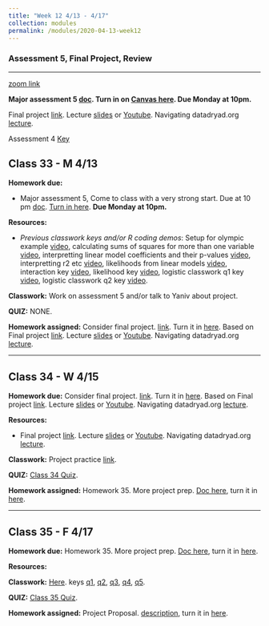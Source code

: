 ```yaml
---
title: "Week 12 4/13 - 4/17"
collection: modules
permalink: /modules/2020-04-13-week12
---
```


### Assessment 5, Final Project, Review

---

[zoom link](https://umn.zoom.us/j/493135911)

**Major assessment 5 [doc](https://docs.google.com/document/d/1-SmfNPVikUTWwsOTCa3vbHax1XRxG7yzcCKeKmvlZ9Q/edit). Turn in on [Canvas here](https://canvas.umn.edu/courses/151855/assignments/1070632). Due Monday at 10pm.**

Final project [link](https://docs.google.com/document/d/1_0GlIpWuovQzB__iWQI1adMOR8JsYIAVTte8w0SZ4xs/edit?usp=sharing). Lecture [slides](https://drive.google.com/file/d/1NVRPpb0IUAcTuvk4H6__FctUBc4mAomo/view?usp=sharing) or [Youtube](https://youtu.be/9cPHKIDA-7o).  Navigating datadryad.org [lecture](https://youtu.be/weM2Man4mxI).

Assessment 4 [Key](https://drive.google.com/open?id=1LM68AVWXjbz9H6D2fLTEnM0h15sBNUdT)

## Class 33 - M 4/13

**Homework due:**

- Major assessment 5, Come to class with a very strong start. Due at 10 pm [doc](https://docs.google.com/document/d/1-SmfNPVikUTWwsOTCa3vbHax1XRxG7yzcCKeKmvlZ9Q/edit). [Turn in here](https://canvas.umn.edu/courses/151855/assignments/1070632). **Due Monday at 10pm.**

**Resources:**

- *Previous classwork keys and/or R coding demos*: Setup for olympic example [video](https://youtu.be/8zMLr6_s6Gw),  calculating sums of squares for more than one variable [video](https://youtu.be/nT5AEr2QhlA),     interpretting linear model coefficients and their p-values [video](https://youtu.be/hh-vX2T_n9U),  interpretting r2 etc [video](https://youtu.be/6TMp8LuMhFc), likelihoods from linear models [video](https://youtu.be/PRtsgCK4dMg), interaction key [video](https://youtu.be/MPyLBmR0sUc), likelihood key [video](https://youtu.be/BWb8BLz8jMM),   logistic classwork q1 key [video](https://youtu.be/-nvIV7Hcd2w), logistic classwork q2 key [video](https://youtu.be/tdbLRuNq1Vg).

**Classwork:** Work on assessment 5 and/or talk to Yaniv about project.

**QUIZ:** NONE.

**Homework assigned:** Consider final project. [link](https://drive.google.com/open?id=1jnW7uaCrGbEAR7HZ-yHmXCm4dqMA4rbK). Turn it in [here](https://canvas.umn.edu/courses/151855/assignments/1077487). Based on Final project [link](https://docs.google.com/document/d/1_0GlIpWuovQzB__iWQI1adMOR8JsYIAVTte8w0SZ4xs/edit?usp=sharing). Lecture [slides](https://drive.google.com/file/d/1NVRPpb0IUAcTuvk4H6__FctUBc4mAomo/view?usp=sharing) or [Youtube](https://youtu.be/9cPHKIDA-7o).  Navigating datadryad.org [lecture](https://youtu.be/weM2Man4mxI).

---

## Class 34 - W 4/15

**Homework due:** Consider final project.  [link](https://drive.google.com/open?id=1jnW7uaCrGbEAR7HZ-yHmXCm4dqMA4rbK). Turn it in [here](https://canvas.umn.edu/courses/151855/assignments/1077487). Based on Final project [link](https://docs.google.com/document/d/1_0GlIpWuovQzB__iWQI1adMOR8JsYIAVTte8w0SZ4xs/edit?usp=sharing). Lecture [slides](https://drive.google.com/file/d/1NVRPpb0IUAcTuvk4H6__FctUBc4mAomo/view?usp=sharing) or [Youtube](https://youtu.be/9cPHKIDA-7o).  Navigating datadryad.org [lecture](https://youtu.be/weM2Man4mxI).

**Resources:**

- Final project [link](https://docs.google.com/document/d/1_0GlIpWuovQzB__iWQI1adMOR8JsYIAVTte8w0SZ4xs/edit?usp=sharing). Lecture [slides](https://drive.google.com/file/d/1NVRPpb0IUAcTuvk4H6__FctUBc4mAomo/view?usp=sharing) or [Youtube](https://youtu.be/9cPHKIDA-7o).  Navigating datadryad.org [lecture](https://youtu.be/weM2Man4mxI).

**Classwork:** Project practice [link](https://drive.google.com/open?id=1728V0DHhFW1pd_G_BT0tSpwCXX_oR298).

**QUIZ:** [Class 34 Quiz](https://canvas.umn.edu/courses/151855/quizzes/256792).

**Homework assigned:** Homework 35. More project prep. [Doc here](https://drive.google.com/file/d/15L12_le5Dvop9C7HGEttBs6qwuRYsudT/view?usp=sharing), turn it in [here](https://canvas.umn.edu/courses/151855/assignments/1080747).

---

## Class 35 - F 4/17

**Homework due:** Homework 35. More project prep. [Doc here](https://drive.google.com/file/d/15L12_le5Dvop9C7HGEttBs6qwuRYsudT/view?usp=sharing), turn it in [here](https://canvas.umn.edu/courses/151855/assignments/1080747).

**Resources:**

**Classwork:** [Here](https://drive.google.com/open?id=1lu7lPNl4tfozDcrEp2A70k3je9KAhn3P). keys [q1](https://youtu.be/T-n54_t8FX4), [q2](https://youtu.be/OPHH5yRh31o), [q3](https://youtu.be/yI24XOZirJ4), [q4](https://youtu.be/iQn_kxl9dC4), [q5](https://youtu.be/D-iImgM0CgQ).

**QUIZ:** [Class 35 Quiz](https://canvas.umn.edu/courses/151855/quizzes/257738).

**Homework assigned:** Project Proposal. [description](https://drive.google.com/open?id=1Qc--oYZkLdTCxWtjWPBwDYA8hu_jtudb), turn it in [here](https://canvas.umn.edu/courses/151855/assignments/1083772).
